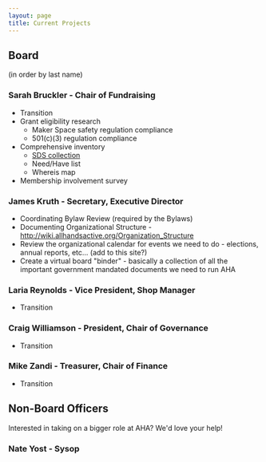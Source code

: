 ```yaml
---
layout: page
title: Current Projects
---
```


## Board

(in order by last name)

### Sarah Bruckler - Chair of Fundraising

* Transition
* Grant eligibility research
  * Maker Space safety regulation compliance
  * 501(c)(3) regulation compliance
* Comprehensive inventory
  * [SDS collection](https://www.osha.gov/Publications/OSHA3514.html)
  * Need/Have list
  * Whereis map
* Membership involvement survey

### James Kruth - Secretary, Executive Director

* Coordinating Bylaw Review (required by the Bylaws)
* Documenting Organizational Structure - <http://wiki.allhandsactive.org/Organization_Structure>
* Review the organizational calendar for events we need to do - elections, annual reports, etc... (add to this site?)
* Create a virtual board "binder" - basically a collection of all the important government mandated documents we need to run AHA

### Laria Reynolds - Vice President, Shop Manager

* Transition

### Craig Williamson - President, Chair of Governance

* Transition

### Mike Zandi - Treasurer, Chair of Finance
* Transition

## Non-Board Officers

Interested in taking on a bigger role at AHA? We'd love your help!

### Nate Yost - Sysop
